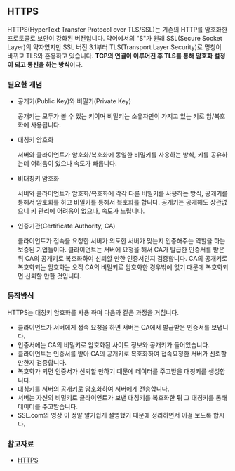 ## HTTPS

HTTPS(HyperText Transfer Protocol over TLS/SSL)는 기존의 HTTP를 암호화한 프로토콜로 보안이 강화된 버전입니다. 약어에서의 "S"가 원래 SSL(Secure Socket Layer)의 약자였지만 SSL 버전 3.1부터 TLS(Transport Layer Security)로 명칭이 바뀌고 TLS와 혼용하고 있습니다. **TCP의 연결이 이루어진 후 TLS를 통해 암호화 설정이 되고 통신을 하는 방식**이다.

### 필요한 개념

- 공개키(Public Key)와 비밀키(Private Key)

  공개키는 모두가 볼 수 있는 키이며 비밀키는 소유자만이 가지고 있는 키로 암/복호화에 사용됩니다.

- 대칭키 암호화

  서버와 클라이언트가 암호화/복호화에 동일한 비밀키를 사용하는 방식, 키를 공유하는데 어려움이 있으나 속도가 빠릅니다.

- 비대칭키 암호화

  서버와 클라이언트가 암호화/복호화에 각각 다른 비밀키를 사용하는 방식, 공개키를 통해서 암호화를 하고 비밀키를 통해서 복호화를 합니다. 공개키는 공개해도 상관없으니 키 관리에 어려움이 없으나, 속도가 느립니다.

- 인증기관(Certificate Authority, CA)

  클라이언트가 접속을 요청한 서버가 의도한 서버가 맞는지 인증해주는 역할을 하는 보증된 기업들이다. 클라이언트는 서버에 요청을 해서 CA가 발급한 인증서를 받은 뒤 CA의 공개키로 복호화하여 신뢰할 만한 인증서인지 검증합니다. CA의 공개키로 복호화되는 암호화는 오직 CA의 비밀키로 암호화한 경우밖에 없기 때문에 복호화되면 신뢰할 만한 것입니다.

### 동작방식

HTTPS는 대칭키 암호화를 사용 하며 다음과 같은 과정을 거칩니다.

- 클라이언트가 서버에게 접속 요청을 하면 서버는 CA에서 발급받은 인증서를 보냅니다.
- 인증서에는 CA의 비밀키로 암호화된 사이트 정보와 공개키가 들어있습니다.
- 클라이언트는 인증서를 받아 CA의 공개키로 복호화하여 접속요청한 서버가 신뢰할만한지 검증합니다.
- 복호화가 되면 인증서가 신뢰할 만하기 때문에 데이터를 주고받을 대칭키를 생성합니다.
- 대칭키를 서버의 공개키로 암호화하여 서버에게 전송합니다.
- 서버는 자신의 비밀키로 클라이언트가 보낸 대칭키를 복호화한 뒤 그 대칭키를 통해 데이터를 주고받습니다.
- SSL.com의 영상 이 정말 알기쉽게 설명했기 때문에 정리하면서 이걸 보도록 합시다.

### 참고자료

- [HTTPS](https://github.com/baeharam/Must-Know-About-Frontend/blob/main/Notes/network/https.md)
